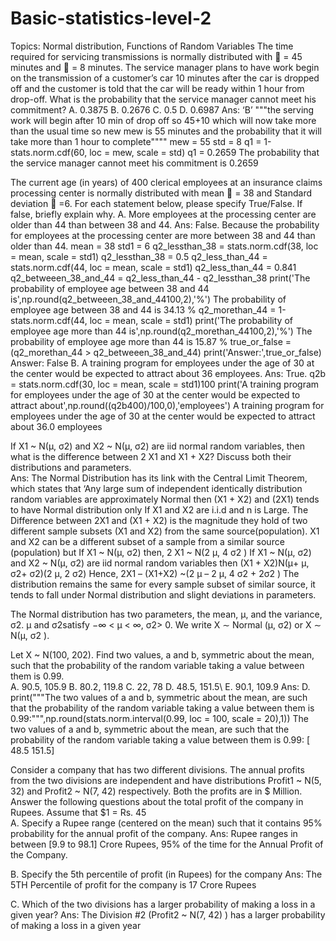 # Basic-statistics-level-2
Topics: Normal distribution, Functions of Random Variables
The time required for servicing transmissions is normally distributed with  = 45 minutes and  = 8 minutes. The service manager plans to have work begin on the transmission of a customer’s car 10 minutes after the car is dropped off and the customer is told that the car will be ready within 1 hour from drop-off. What is the probability that the service manager cannot meet his commitment?
A. 0.3875
B. 0.2676
C. 0.5
D. 0.6987
Ans: ‘B’ """the serving work will begin after 10 min of drop off so 45+10 which will now take more than the usual time so new mew is 55 minutes and the probability that it will take more than 1 hour to complete"""" mew = 55 std = 8 q1 = 1-stats.norm.cdf(60, loc = mew, scale = std) q1 = 0.2659 The probability that the service manager cannot meet his commitment is 0.2659

The current age (in years) of 400 clerical employees at an insurance claims processing center is normally distributed with mean  = 38 and Standard deviation  =6. For each statement below, please specify True/False. If false, briefly explain why. A. More employees at the processing center are older than 44 than between 38 and 44.
Ans: False. Because the probability for employees at the processing center are more between 38 and 44 than older than 44. mean = 38 std1 = 6 q2_lessthan_38 = stats.norm.cdf(38, loc = mean, scale = std1) q2_lessthan_38 = 0.5 q2_less_than_44 = stats.norm.cdf(44, loc = mean, scale = std1) q2_less_than_44 = 0.841 q2_betweeen_38_and_44 = q2_less_than_44 - q2_lessthan_38 print('The probability of employee age between 38 and 44 is',np.round(q2_betweeen_38_and_44100,2),'%') The probability of employee age between 38 and 44 is 34.13 % q2_morethan_44 = 1-stats.norm.cdf(44, loc = mean, scale = std1) print('The probability of employee age more than 44 is',np.round(q2_morethan_44100,2),'%') The probability of employee age more than 44 is 15.87 % true_or_false = (q2_morethan_44 > q2_betweeen_38_and_44) print('Answer:',true_or_false)
Answer: False
B. A training program for employees under the age of 30 at the center would be expected to attract about 36 employees.
Ans: True. q2b = stats.norm.cdf(30, loc = mean, scale = std1)100 print('A training program for employees under the age of 30 at the center would be expected to attract about',np.round((q2b400)/100,0),'employees') A training program for employees under the age of 30 at the center would be expected to attract about 36.0 employees

If X1 ~ N(μ, σ2) and X2 ~ N(μ, σ2) are iid normal random variables, then what is the difference between 2 X1 and X1 + X2? Discuss both their distributions and parameters.\
Ans:
The Normal Distribution has its link with the Central Limit Theorem, which states that ‘Any large sum of independent identically distribution random variables are approximately Normal then (X1 + X2) and (2X1) tends to have Normal distribution only If X1 and X2 are i.i.d and n is Large.
The Difference between 2X1 and (X1 + X2) is the magnitude they hold of two different sample subsets (X1 and X2) from the same source(population). X1 and X2 can be a different subset of a sample from a similar source (population) but If X1 ~ N(μ, σ2) then, 2 X1 ~ N(2 μ, 4 σ2 ) If X1 ~ N(μ, σ2) and X2 ~ N(μ, σ2) are iid normal random variables then (X1 + X2)N(μ+ μ, σ2+ σ2)(2 μ, 2 σ2) Hence, 2X1 – (X1+X2) ~(2 μ – 2 μ, 4 σ2 + 2σ2 ) The distribution remains the same for every sample subset of similar source, it tends to fall under Normal distribution and slight deviations in parameters.

The Normal distribution has two parameters, the mean, µ, and the variance, σ2. µ and σ2satisfy −∞ < µ < ∞, σ2> 0. We write X ∼ Normal (µ, σ2) or X ∼ N(µ, σ2 ).

Let X ~ N(100, 202). Find two values, a and b, symmetric about the mean, such that the probability of the random variable taking a value between them is 0.99. \
A. 90.5, 105.9
B. 80.2, 119.8
C. 22, 78
D. 48.5, 151.5\ E. 90.1, 109.9
Ans: D. print("""The two values of a and b, symmetric about the mean, are such that the probability of the random variable taking a value between them is 0.99:""",np.round(stats.norm.interval(0.99, loc = 100, scale = 20),1)) The two values of a and b, symmetric about the mean, are such that the probability of the random variable taking a value between them is 0.99: [ 48.5 151.5]

Consider a company that has two different divisions. The annual profits from the two divisions are independent and have distributions Profit1 ~ N(5, 32) and Profit2 ~ N(7, 42) respectively. Both the profits are in $ Million. Answer the following questions about the total profit of the company in Rupees. Assume that $1 = Rs. 45\
A. Specify a Rupee range (centered on the mean) such that it contains 95% probability for the annual profit of the company.
Ans: Rupee ranges in between [9.9 to 98.1] Crore Rupees, 95% of the time for the Annual Profit of the Company.

B. Specify the 5th percentile of profit (in Rupees) for the company
Ans: The 5TH Percentile of profit for the company is 17 Crore Rupees

C. Which of the two divisions has a larger probability of making a loss in a given year?
Ans: The Division #2 (Profit2 ~ N(7, 42) ) has a larger probability of making a loss in a given year
